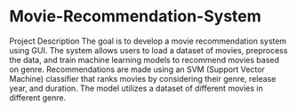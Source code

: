 # Movie-Recommendation-System
Project Description 
The goal is to develop a movie recommendation system using GUI. The system allows users to load a dataset of movies, preprocess the data, and train machine learning models to recommend movies based on genre. Recommendations are made using an SVM (Support Vector Machine) classifier that ranks movies by considering their genre, release year, and duration. The model utilizes a dataset of different movies in different genre.
